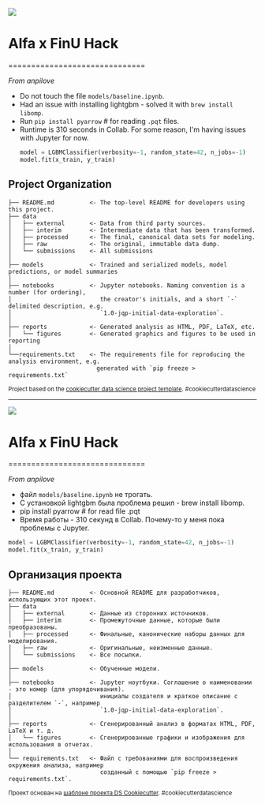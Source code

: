 <a id='ENG'></a>
<a href="#RUS"><img src='https://img.shields.io/badge/ENG -Go to RUS description-blue'></a>

# Alfa x FinU Hack

==============================

_From anpilove_

- Do not touch the file `models/baseline.ipynb`.
- Had an issue with installing lightgbm - solved it with `brew install libomp`.
- Run `pip install pyarrow` # for reading `.pqt` files.
- Runtime is 310 seconds in Collab. For some reason, I'm having issues with Jupyter for now.
  ```python
  model = LGBMClassifier(verbosity=-1, random_state=42, n_jobs=-1)
  model.fit(x_train, y_train)
  ```

## Project Organization

    ├── README.md          <- The top-level README for developers using this project.
    ├── data
    │   ├── external       <- Data from third party sources.
    │   ├── interim        <- Intermediate data that has been transformed.
    │   ├── processed      <- The final, canonical data sets for modeling.
    │   ├── raw            <- The original, immutable data dump.
    │   └── submissions    <- All submissions
    │
    ├── models             <- Trained and serialized models, model predictions, or model summaries
    │
    ├── notebooks          <- Jupyter notebooks. Naming convention is a number (for ordering),
    │                         the creator's initials, and a short `-` delimited description, e.g.
    │                         `1.0-jqp-initial-data-exploration`.
    │
    ├── reports            <- Generated analysis as HTML, PDF, LaTeX, etc.
    │   └── figures        <- Generated graphics and figures to be used in reporting
    │
    └──requirements.txt    <- The requirements file for reproducing the analysis environment, e.g.
                             generated with `pip freeze > requirements.txt`

<p><small>Project based on the <a target="_blank" href="https://drivendata.github.io/cookiecutter-data-science/">cookiecutter data science project template</a>. #cookiecutterdatascience</small></p>

---

<a id='RUS'></a>
<a href="#ENG"><img src='https://img.shields.io/badge/RUS -Go to ENG description-blue'></a>

# Alfa x FinU Hack

==============================

_From anpilove_

- файл `models/baseline.ipynb` не трогать.
- С установкой lightgbm была проблема решил - brew install libomp.
- pip install pyarrow # for read file .pqt
- Время работы - 310 секунд в Collab. Почему-то у меня пока проблемы с Jupyter.

```python
model = LGBMClassifier(verbosity=-1, random_state=42, n_jobs=-1)
model.fit(x_train, y_train)
```

## Организация проекта

    ├── README.md          <- Основной README для разработчиков, использующих этот проект.
    ├── data
    │   ├── external       <- Данные из сторонних источников.
    │   ├── interim        <- Промежуточные данные, которые были преобразованы.
    │   ├── processed      <- Финальные, канонические наборы данных для моделирования.
    │   ├── raw            <- Оригинальные, неизменные данные.
    │   └── submissions    <- Все посылки.
    │
    ├── models             <- Обученные модели.
    │
    ├── notebooks          <- Jupyter ноутбуки. Соглашение о наименовании - это номер (для упорядочивания).
    │                         инициалы создателя и краткое описание с разделителем `-`, например
    │                         `1.0-jqp-initial-data-exploration`.
    │
    ├── reports            <- Сгенерированный анализ в форматах HTML, PDF, LaTeX и т. д.
    │   └── figures        <- Сгенерированные графики и изображения для использования в отчетах.
    │
    └── requirements.txt   <- Файл с требованиями для воспроизведения окружения анализа, например
                              созданный с помощью `pip freeze > requirements.txt`.

<p><small>Проект основан на <a target="_blank" href="https://drivendata.github.io/cookiecutter-data-science/">шаблоне проекта DS Cookiecutter</a>. #cookiecutterdatascience</small></p>
